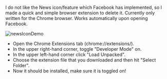 I do not like the News icon/feature which Facebook has implemented, so I made a quick and simple browser extension to delete it. Currently only written for the Chrome browser. Works automatically upon opening Facebook.

![newsIconDemo](https://user-images.githubusercontent.com/10662057/142732976-990944c2-a9f0-4ddf-89db-cd25edb790b5.jpg)

- Open the Chrome Extensions tab (chrome://extensions/).
- In the upper right-hand corner, toggle "Developer Mode" on.
- In the upper left-hand corner click "Load Unpacked".
- Choose the extension file that you downloaded and then hit "Select Folder".
- Now it should be installed, make sure it is toggled on!





